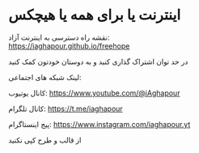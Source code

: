 # اینترنت یا برای همه یا هیچکس

نقشه راه دسترسی به اینترنت آزاد:  
https://iaghapour.github.io/freehope


در حد توان اشتراک گذاری کنید و به دوستان خودتون کمک کنید

لینک شبکه های اجتماعی:

کانال یوتیوب:
https://www.youtube.com/@iAghapour

کانال تلگرام:
https://t.me/iaghapour

پیج اینستاگرام:
https://www.instagram.com/iaghapour.yt

از قالب و طرح کپی نکنید
